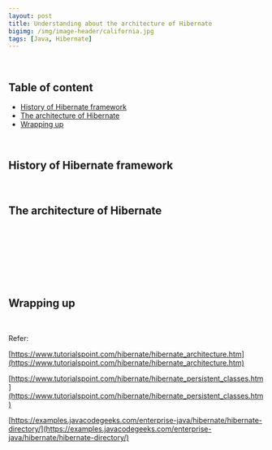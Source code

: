 ```yaml
---
layout: post
title: Understanding about the architecture of Hibernate
bigimg: /img/image-header/california.jpg
tags: [Java, Hibernate]
---
```





<br>

## Table of content
- [History of Hibernate framework](#history-of-hibernate-framework)
- [The architecture of Hibernate](#the-architecture-of-hibernate)
- [Wrapping up](#wrapping-up)

<br>

## History of Hibernate framework





<br>

## The architecture of Hibernate




<br>

## 





<br>

## 




<br>

## Wrapping up



<br>

Refer:

[https://www.tutorialspoint.com/hibernate/hibernate_architecture.htm](https://www.tutorialspoint.com/hibernate/hibernate_architecture.htm)

[https://www.tutorialspoint.com/hibernate/hibernate_persistent_classes.htm](https://www.tutorialspoint.com/hibernate/hibernate_persistent_classes.htm)

[https://examples.javacodegeeks.com/enterprise-java/hibernate/hibernate-directory/](https://examples.javacodegeeks.com/enterprise-java/hibernate/hibernate-directory/)

